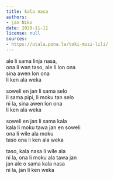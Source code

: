 ```yaml
---
title: kala nasa
authors:
- jan Niko
date: 2020-11-11
license: null
sources:
- https://utala.pona.la/toki-musi-lili/
---
```


ale li sama linja nasa,  
ona li wan taso, ale li lon ona  
sina awen lon ona  
li ken ala weka

soweli en jan li sama selo  
li sama pipi, li moku tan selo  
ni la, sina awen lon ona  
li ken ala weka

soweli en jan li sama kala  
kala li moku tawa jan en soweli  
ona li wile ala moku  
taso ona li ken ala weka

taso, kala nasa li wile ala  
ni la, ona li moku ala tawa jan  
jan ale o sama kala nasa  
ni la, jan li ken weka
